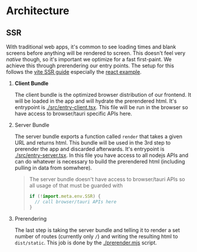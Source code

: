 # Architecture

## SSR

With traditional web apps, it's common to see loading times and blank screens
before anything will be rendered to screen. This doesn't feel very _native_
though, so it's important we optimize for a fast first-paint. We achieve this
through prerendering our entry points. The setup for this follows the
[vite SSR guide](https://vitejs.dev/guide/ssr.html) especially the
[react example](https://github.com/vitejs/vite/tree/main/packages/playground/ssr-react).

1. **Client Bundle**

   The client bundle is the optimized browser distribution of our frontend. It
   will be loaded in the app and will hydrate the prerendered html. It's
   entrypoint is [./src/entry-client.tsx](./src/entry-client.tsx). This file
   will be run in the browser so have access to browser/tauri specific APIs
   here.

2. Server Bundle

   The server bundle exports a function called `render` that takes a given URL
   and returns html. This bundle will be used in the 3rd step to prerender the
   app and discarded afterwards. It's entrypoint is
   [./src/entry-server.tsx](./src/entry-server.tsx). In this file you have
   access to all nodejs APIs and can do whatever is necessary to build the
   prerendered html (including pulling in data from somwhere).

   > The server bundle doesn't have access to browser/tauri APIs so all usage of
   > that must be guarded with
   >
   > ```js
   > if (!import.meta.env.SSR) {
   >   // call browser/tauri APIs here
   > }
   > ```

3. Prerendering

   The last step is taking the server bundle and telling it to render a set
   number of routes (currently only `/`) and writing the resulting html to
   `dist/static`. This job is done by the [./prerender.mjs](./prerender.mjs)
   script.
